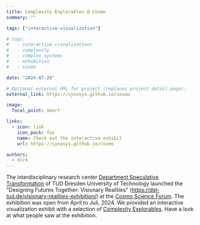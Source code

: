 ```yaml
---
title: Complexity Explorables @ Cosmo
summary: ""

tags: ["interactive-visualization"]

# tags:
#   - interactive visualizations
#   - complexity
#   - complex systems
#   - exhibition
#   - cosmo

date: "2024-07-20"

# Optional external URL for project (replaces project detail page).
external_link: https://synosys.github.io/cosmo

image:
  focal_point: Smart

links:
  - icon: link
    icon_pack: fas
    name: Check out the interactive exhibit
    url: https://synosys.github.io/cosmo

authors:
  - dirk
---
```


The interdisciplinary research center [Department Speculative Transformation](https://dst-tud.de/) of TUD Dresden University of Technology launched the "Designing Futures Together: Visionary Realities" (https://dst-tud.de/visionary-realities-exhibition/) at the [Cosmo Science Forum](https://www.cosmo-wissenschaftsforum.de/). The exhibition was open from April to Juli, 2024. We provided an interactive visualization exhibit with a selection of [Complexity Explorables](https://www.complexity-explorables.org). Have a look at what people saw at the exhibition.

